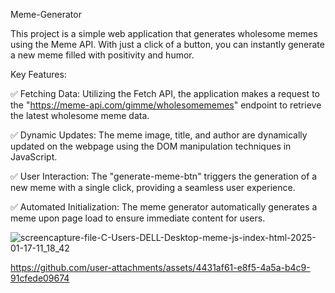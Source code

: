 Meme-Generator

This project is a simple web application that generates wholesome memes using the Meme API. With just a click of a button, you can instantly generate a new meme filled with positivity and humor.

Key Features:

✅ Fetching Data: Utilizing the Fetch API, the application makes a request to the "https://meme-api.com/gimme/wholesomememes" endpoint to retrieve the latest wholesome meme data.

✅ Dynamic Updates: The meme image, title, and author are dynamically updated on the webpage using the DOM manipulation techniques in JavaScript.

✅ User Interaction: The "generate-meme-btn" triggers the generation of a new meme with a single click, providing a seamless user experience.

✅ Automated Initialization: The meme generator automatically generates a meme upon page load to ensure immediate content for users.



![screencapture-file-C-Users-DELL-Desktop-meme-js-index-html-2025-01-17-11_18_42](https://github.com/user-attachments/assets/ec500c81-abe2-43bd-b926-133385f63d0d)

https://github.com/user-attachments/assets/4431af61-e8f5-4a5a-b4c9-91cfede09674
